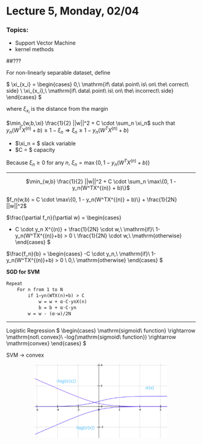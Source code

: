# Lecture 5, Monday, 02/04

### Topics: 
- Support Vector Machine
- kernel methods

##???

For non-linearly separable dataset, define

$
\xi_{x_i} =
\begin{cases}
0,\ \mathrm{if\ data\ point\ is\ on\ the\ correct\ side} \\
\xi_{x_i},\ \mathrm{if\ data\ point\ is\ on\ the\ incorrect\ side}
\end{cases}
$

where $\xi_{x_i}$ is the distance from the margin

$\min_{w,b,\xi} \frac{1}{2} ||w||^2 + C \cdot \sum_n \xi_n$ such that $y_n(W^TX^{(n)} + b) \ge 1 - \xi_n \Rightarrow \xi_n \ge 1 - y_n(W^TX^{(n)} + b)$

- $\xi_n = $ slack variable
- $C = $ capacity

Because $\xi_n \ge 0$ for any $n$, $\xi_n = \max\{0, 1 - y_n(W^TX^{(n)} + b)\}$ 

---
<center>
$\min_{w,b} \frac{1}{2} ||w||^2 + C \cdot \sum_n \max\{0, 1 - y_n(W^TX^{(n)} + b)\}$
</center>

$f_n(w,b) = C \cdot  \max\{0, 1 - y_n(W^TX^{(n)} + b)\} + \frac{1}{2N} ||w||^2$

$\frac{\partial f_n}{\partial w} = 
\begin{cases}
- C \cdot y_n X^{(n)} + \frac{1}{2N} \cdot w,\ \mathrm{if}\ 1-y_n(W^TX^{(n)}+b) > 0 \\
\frac{1}{2N} \cdot w,\ \mathrm{otherwise}
\end{cases}
$

$\frac{f_n}{b} =
\begin{cases}
-C \cdot y_n,\ \mathrm{if}\ 1-y_n(W^TX^{(n)}+b) > 0 \\
0,\ \mathrm{otherwise}
\end{cases}
$


**SGD for SVM**

```
Repeat
	For n from 1 to N
		if 1−yn(WTX(n)+b) > C
			w = w + α⋅C⋅ynX(n)
			b = b + α⋅C⋅yn
		w = w - (α⋅w)/2N
```

---

Logistic Regression 
$
\begin{cases}
\mathrm{sigmoid\ function} \rightarrow \mathrm{not\ convex}\\
-log(\mathrm{sigmoid\ function}) \rightarrow \mathrm{convex}
\end{cases}
$

SVM $\rightarrow$ convex

<center>
<img src="graphs/log-sigmoid.png" style="max-width:70%">
</center>
